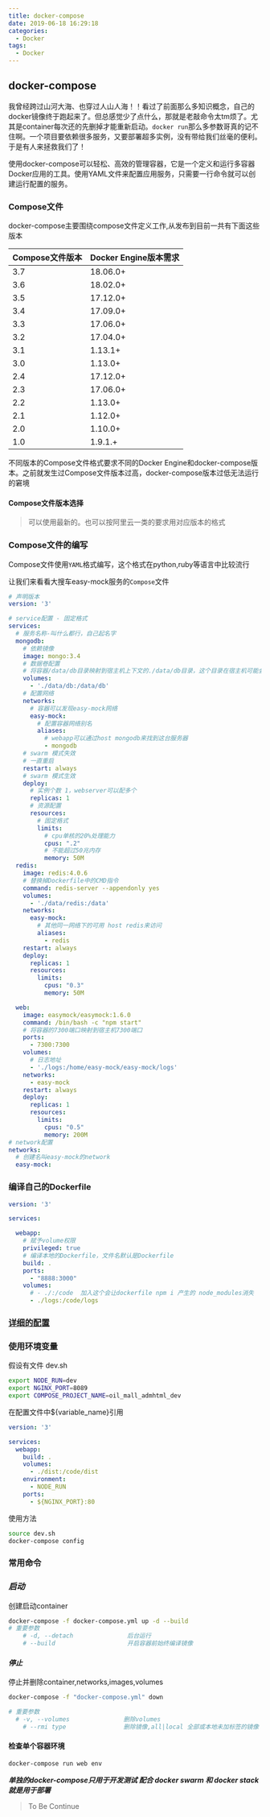 ```yaml
---
title: docker-compose
date: 2019-06-18 16:29:18
categories:
  - Docker
tags:
  - Docker
---
```


## docker-compose

我曾经跨过山河大海、也穿过人山人海！！看过了前面那么多知识概念，自己的docker镜像终于跑起来了。但总感觉少了点什么，那就是老敲命令太tm烦了。尤其是container每次还的先删掉才能重新启动。`docker run`那么多参数哥真的记不住啊。一个项目要依赖很多服务，又要部署超多实例，没有带给我们丝毫的便利。于是有人来拯救我们了！

使用docker-compose可以轻松、高效的管理容器，它是一个定义和运行多容器Docker应用的工具。使用YAML文件来配置应用服务，只需要一行命令就可以创建运行配置的服务。

### Compose文件

docker-compose主要围绕compose文件定义工作,从发布到目前一共有下面这些版本

<table>
  <thead>
    <tr>
      <th><strong>Compose文件版本</strong></th>
      <th><strong>Docker Engine版本需求</strong></th>
    </tr>
  </thead>
  <tbody>
    <tr>
      <td>3.7</td>
      <td>18.06.0+</td>
    </tr>
    <tr>
      <td>3.6</td>
      <td>18.02.0+</td>
    </tr>
    <tr>
      <td>3.5</td>
      <td>17.12.0+</td>
    </tr>
    <tr>
      <td>3.4</td>
      <td>17.09.0+</td>
    </tr>
    <tr>
      <td>3.3</td>
      <td>17.06.0+</td>
    </tr>
    <tr>
      <td>3.2</td>
      <td>17.04.0+</td>
    </tr>
    <tr>
      <td>3.1</td>
      <td>1.13.1+</td>
    </tr>
    <tr>
      <td>3.0</td>
      <td>1.13.0+</td>
    </tr>
    <tr>
      <td>2.4</td>
      <td>17.12.0+</td>
    </tr>
    <tr>
      <td>2.3</td>
      <td>17.06.0+</td>
    </tr>
    <tr>
      <td>2.2</td>
      <td>1.13.0+</td>
    </tr>
    <tr>
      <td>2.1</td>
      <td>1.12.0+</td>
    </tr>
    <tr>
      <td>2.0</td>
      <td>1.10.0+</td>
    </tr>
    <tr>
      <td>1.0</td>
      <td>1.9.1.+</td>
    </tr>
  </tbody>
</table>

不同版本的Compose文件格式要求不同的Docker Engine和docker-compose版本。之前就发生过Compose文件版本过高，docker-compose版本过低无法运行的窘境

#### Compose文件版本选择

> 可以使用最新的。也可以按阿里云一类的要求用对应版本的格式

### Compose文件的编写

Compose文件使用`YAML`格式编写，这个格式在python,ruby等语言中比较流行

让我们来看看大搜车easy-mock服务的`Compose`文件

```yml
# 声明版本
version: '3'

# service配置 - 固定格式
services:
  # 服务名称-叫什么都行，自己起名字
  mongodb:
    # 依赖镜像
    image: mongo:3.4
    # 数据卷配置
    # 将容器/data/db目录映射到宿主机上下文的./data/db目录，这个目录在宿主机可能会有权限问题，一般需提前创建好并chown 555 -R ./data/db解决.也可以配置service的privileged: true解决,但使用了这个文件夹权限会是root级别
    volumes:
      - './data/db:/data/db'
    # 配置网络
    networks:
      # 容器可以发现easy-mock网络
      easy-mock:
        # 配置容器网络别名
        aliases:
          # webapp可以通过host mongodb来找到这台服务器
          - mongodb
    # swarm 模式失效
    # 一直重启
    restart: always
    # swarm 模式生效
    deploy:
      # 实例个数 1，webserver可以配多个
      replicas: 1
      # 资源配置
      resources:
        # 固定格式
        limits:
          # cpu单核的20%处理能力
          cpus: ".2"
          # 不能超过50兆内存
          memory: 50M
  redis:
    image: redis:4.0.6
    # 替换掉Dockerfile中的CMD指令
    command: redis-server --appendonly yes
    volumes:
      - './data/redis:/data'
    networks:
      easy-mock:
        # 其他同一网络下的可用 host redis来访问
        aliases:
          - redis
    restart: always
    deploy:
      replicas: 1
      resources:
        limits:
          cpus: "0.3"
          memory: 50M

  web:
    image: easymock/easymock:1.6.0
    command: /bin/bash -c "npm start"
    # 将容器的7300端口映射到宿主机7300端口
    ports:
      - 7300:7300
    volumes:
      # 日志地址
      - './logs:/home/easy-mock/easy-mock/logs'
    networks:
      - easy-mock
    restart: always
    deploy:
      replicas: 1
      resources:
        limits:
          cpus: "0.5"
          memory: 200M
# network配置
networks:
  # 创建名叫easy-mock的network
  easy-mock:
```

### 编译自己的Dockerfile

```yml
version: '3'

services:

  webapp:
    # 赋予volume权限
    privileged: true
    # 编译本地的Dockerfile，文件名默认是Dockerfile
    build: .
    ports:
      - "8888:3000"
    volumes:
      # - ./:/code  加入这个会让dockerfile npm i 产生的 node_modules消失
      - ./logs:/code/logs

```

### [详细的配置](https://docs.docker.com/compose/compose-file/)

### 使用环境变量

假设有文件 dev.sh

```bash
export NODE_RUN=dev
export NGINX_PORT=8089
export COMPOSE_PROJECT_NAME=oil_mall_admhtml_dev
```

在配置文件中${variable_name}引用

```yml
version: '3'

services:
  webapp:
    build: .
    volumes:
      - ./dist:/code/dist
    environment:
      - NODE_RUN
    ports:
      - ${NGINX_PORT}:80
```

使用方法

```bash
source dev.sh
docker-compose config
```

### 常用命令

### ***启动***

创建启动container

```bash
docker-compose -f docker-compose.yml up -d --build
# 重要参数
    # -d, --detach               后台运行
    # --build                    开启容器前始终编译镜像
```

#### ***停止***

停止并删除container,networks,images,volumes

```bash
docker-compose -f "docker-compose.yml" down

# 重要参数
  # -v, --volumes               删除volumes
    # --rmi type                删除镜像,all|local 全部或本地未加标签的镜像
```

#### 检查单个容器环境

```bash
docker-compose run web env
```

***单独的docker-compose只用于开发测试
配合 docker swarm 和 docker stack就是用于部署***

>To Be Continue
